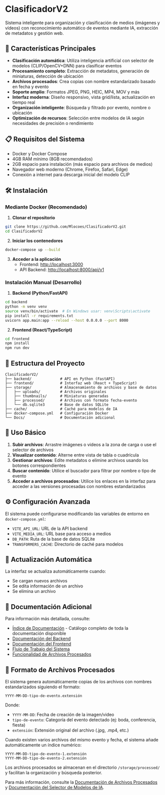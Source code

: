 # ClasificadorV2

Sistema inteligente para organización y clasificación de medios (imágenes y vídeos) con reconocimiento automático de eventos mediante IA, extracción de metadatos y gestión web.

## 🚀 Características Principales

- **Clasificación automática**: Utiliza inteligencia artificial con selector de modelos (CLIP/OpenCV+DNN) para clasificar eventos
- **Procesamiento completo**: Extracción de metadatos, generación de miniaturas, detección de ubicación
- **Archivos procesados**: Crea copias con nombre estandarizado basado en fecha y evento
- **Soporte amplio**: Formatos JPEG, PNG, HEIC, MP4, MOV y más
- **Interfaz moderna**: Diseño responsivo, vista grid/lista, actualización en tiempo real
- **Organización inteligente**: Búsqueda y filtrado por evento, nombre o ubicación
- **Optimización de recursos**: Selección entre modelos de IA según necesidades de precisión o rendimiento

## 📋 Requisitos del Sistema

- Docker y Docker Compose
- 4GB RAM mínimo (8GB recomendados)
- 2GB espacio para instalación (más espacio para archivos de medios)
- Navegador web moderno (Chrome, Firefox, Safari, Edge)
- Conexión a internet para descarga inicial del modelo CLIP

## 🛠️ Instalación

### Mediante Docker (Recomendado)

1. **Clonar el repositorio**
```bash
git clone https://github.com/Mlocoes/ClasificadorV2.git
cd ClasificadorV2
```

2. **Iniciar los contenedores**
```bash
docker-compose up --build
```

3. **Acceder a la aplicación**
   - Frontend: [http://localhost:3000](http://localhost:3000)
   - API Backend: [http://localhost:8000/api/v1](http://localhost:8000/api/v1)

### Instalación Manual (Desarrollo)

1. **Backend (Python/FastAPI)**
```bash
cd backend
python -m venv venv
source venv/bin/activate  # En Windows usar: venv\Scripts\activate
pip install -r requirements.txt
uvicorn app.main:app --reload --host 0.0.0.0 --port 8000
```

2. **Frontend (React/TypeScript)**
```bash
cd frontend
npm install
npm run dev
```

## 📁 Estructura del Proyecto

```
ClasificadorV2/
├── backend/             # API en Python (FastAPI)
├── frontend/            # Interfaz web (React + TypeScript)
├── storage/             # Almacenamiento de archivos y base de datos
│   ├── uploads/         # Archivos originales
│   ├── thumbnails/      # Miniaturas generadas
│   ├── processed/       # Archivos con formato fecha-evento
│   └── db.sqlite3       # Base de datos SQLite
├── cache/               # Caché para modelos de IA
├── docker-compose.yml   # Configuración Docker
└── Docs/                # Documentación adicional
```

## 🔧 Uso Básico

1. **Subir archivos**: Arrastre imágenes o videos a la zona de carga o use el selector de archivos
2. **Visualizar contenido**: Alterne entre vista de tabla o cuadrícula
3. **Gestionar archivos**: Edite metadatos o elimine archivos usando los botones correspondientes
4. **Buscar contenido**: Utilice el buscador para filtrar por nombre o tipo de evento
5. **Acceder a archivos procesados**: Utilice los enlaces en la interfaz para acceder a las versiones procesadas con nombres estandarizados

## ⚙️ Configuración Avanzada

El sistema puede configurarse modificando las variables de entorno en `docker-compose.yml`:

- `VITE_API_URL`: URL de la API backend
- `VITE_MEDIA_URL`: URL base para acceso a medios
- `DB_PATH`: Ruta de la base de datos SQLite
- `TRANSFORMERS_CACHE`: Directorio de caché para modelos

## 🔄 Actualización Automática

La interfaz se actualiza automáticamente cuando:
- Se cargan nuevos archivos
- Se edita información de un archivo
- Se elimina un archivo

## 📝 Documentación Adicional

Para información más detallada, consulte:
- [Índice de Documentación](Docs/INDICE_DOCUMENTACION.md) - Catálogo completo de toda la documentación disponible
- [Documentación del Backend](backend/README.md)
- [Documentación del Frontend](frontend/README.md)
- [Flujo de Trabajo del Sistema](Docs/FLUJO_TRABAJO_SISTEMA.md)
- [Funcionalidad de Archivos Procesados](Docs/FUNCIONALIDAD_ARCHIVOS_PROCESADOS.md)

## 📄 Formato de Archivos Procesados

El sistema genera automáticamente copias de los archivos con nombres estandarizados siguiendo el formato:

```
YYYY-MM-DD-tipo-de-evento.extensión
```

Donde:
- `YYYY-MM-DD`: Fecha de creación de la imagen/video
- `tipo-de-evento`: Categoría del evento detectado (ej: boda, conferencia, fiesta)
- `extensión`: Extensión original del archivo (.jpg, .mp4, etc.)

Cuando existen varios archivos del mismo evento y fecha, el sistema añade automáticamente un índice numérico:

```
YYYY-MM-DD-tipo-de-evento-1.extensión
YYYY-MM-DD-tipo-de-evento-2.extensión
```

Los archivos procesados se almacenan en el directorio `/storage/processed/` y facilitan la organización y búsqueda posterior.

Para más información, consulte la [Documentación de Archivos Procesados](Docs/FUNCIONALIDAD_ARCHIVOS_PROCESADOS.md) y [Documentación del Selector de Modelos de IA](Docs/DOCUMENTACION_SELECTOR_MODELOS_IA.md).
